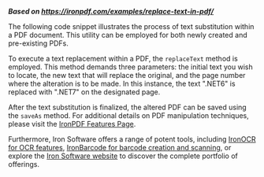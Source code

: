 ***Based on <https://ironpdf.com/examples/replace-text-in-pdf/>***

The following code snippet illustrates the process of text substitution within a PDF document. This utility can be employed for both newly created and pre-existing PDFs.

To execute a text replacement within a PDF, the `replaceText` method is employed. This method demands three parameters: the initial text you wish to locate, the new text that will replace the original, and the page number where the alteration is to be made. In this instance, the text ".NET6" is replaced with ".NET7" on the designated page.

After the text substitution is finalized, the altered PDF can be saved using the `saveAs` method. For additional details on PDF manipulation techniques, please visit the [IronPDF Features Page](https://ironpdf.com/features).

Furthermore, Iron Software offers a range of potent tools, including [IronOCR for OCR features](https://ironsoftware.com/csharp/ocr/), [IronBarcode for barcode creation and scanning](https://ironsoftware.com/csharp/barcode/), or explore the [Iron Software website](https://ironsoftware.com/) to discover the complete portfolio of offerings.